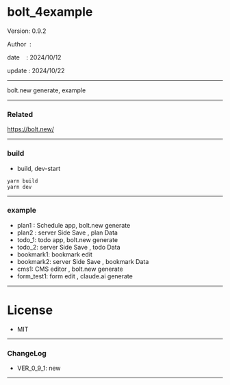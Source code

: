 ﻿# bolt_4example

 Version: 0.9.2

 Author  :
 
 date    : 2024/10/12

 update : 2024/10/22

***

bolt.new generate, example

***
### Related

https://bolt.new/

***
### build

* build, dev-start

```
yarn build
yarn dev
```


***
### example

* plan1 : Schedule app,  bolt.new generate
* plan2 : server Side Save , plan Data
* todo_1: todo app, bolt.new generate
* todo_2: server Side Save , todo Data
* bookmark1: bookmark edit
* bookmark2: server Side Save , bookmark Data
* cms1: CMS editor , bolt.new generate
* form_test1: form edit , claude.ai generate

*** 
# License

* MIT

***
### ChangeLog

* VER_0_9_1: new

***

